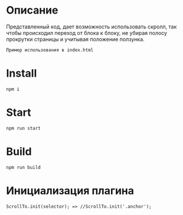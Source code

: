 # Описание
	
  Представленный код, дает возможность использовать скролл,
  так чтобы происходил переход от блока к блоку, 
  не убирая полосу прокрутки страницы и учитывая положение 
  ползунка.

	Пример использования в index.html

# Install

	npm i

# Start

	npm run start

# Build

	npm run build

# Инициализация плагина

	ScrollTo.init(selector); => //ScrollTo.init('.anchor');
